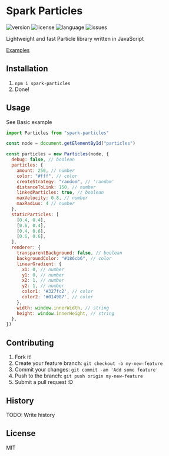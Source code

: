# Spark Particles
![version](https://img.shields.io/npm/v/spark-particles)
![license](https://img.shields.io/npm/l/spark-particles)
![language](https://img.shields.io/github/languages/top/gelltorn/particles)
![issues](https://img.shields.io/github/issues/gelltorn/particles)

Lightweight and fast Particle library written in JavaScript

[Examples](https://gelltorn.github.io/particles/examples/)

## Installation
1. `npm i spark-particles`
2. Done!
## Usage
See Basic example

```javascript
import Particles from "spark-particles"

const node = document.getElementById("particles")

const particles = new Particles(node, {
  debug: false, // boolean
  particles: {
    amount: 250, // number
    color: "#fff", // color
    createStrategy: "random", // 'random'
    distanceToLink: 150, // number
    linkedParticles: true, // boolean
    maxVelocity: 0.8, // number
    maxRadius: 4 // number
  },
  staticParticles: [
    [0.4, 0.4],
    [0.6, 0.4],
    [0.4, 0.6],
    [0.6, 0.6],
  ],
  renderer: {
    transparentBackground: false, // boolean
    backgroundColor: "#186cb6", // color
    linearGradient: {
      x1: 0, // number
      y1: 0, // number
      x2: 1, // number
      y2: 1, // number
      color1: '#327fc2', // color
      color2: '#014987', // color
    },
    width: window.innerWidth, // string
    height: window.innerHeight, // string
  },
})

```
## Contributing
1. Fork it!
2. Create your feature branch: `git checkout -b my-new-feature`
3. Commit your changes: `git commit -am 'Add some feature'`
4. Push to the branch: `git push origin my-new-feature`
5. Submit a pull request :D
## History
TODO: Write history
## License
MIT
